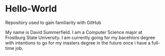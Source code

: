 # Hello-World
Repository used to gain familiarity with GitHub

My name is David Summerfield. I am a Computer Science major at Frostburg State University.
I am currently going for my bacehlors degree with intentions to go for my masters degree in the future once i have a full-time job.
